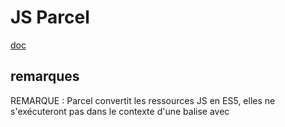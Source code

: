 # JS Parcel 

[doc](https://fr.parceljs.org/getting_started.html)

## remarques


REMARQUE : Parcel convertit les ressources JS en ES5, elles ne s'exécuteront pas dans le contexte d'une balise avec <script type="module">, donc utilisez simplement des balises <script> simples sans attribut type dans votre source HTML.


## replacement du port par defaut

 Vous pouvez également remplacer le port par défaut avec l'option -p <numéro de port>.